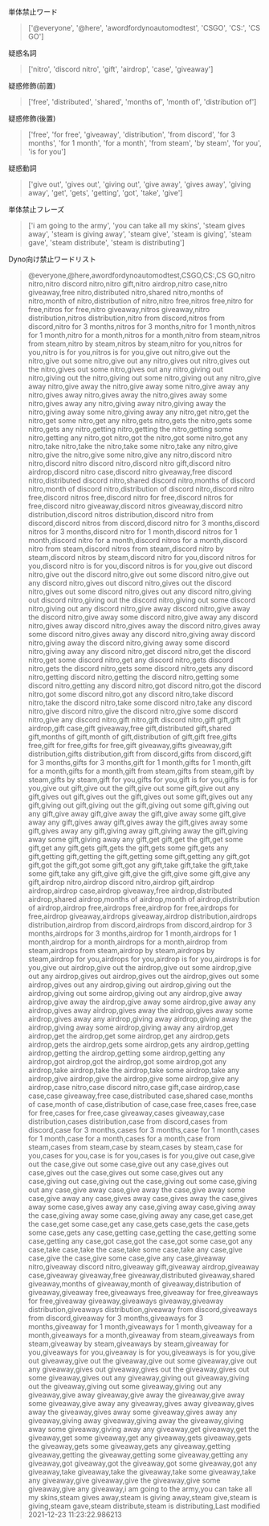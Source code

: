 単体禁止ワード
>['@everyone', '@here', 'awordfordynoautomodtest', 'CSGO', 'CS:', 'CS GO']

疑惑名詞
>['nitro', 'discord nitro', 'gift', 'airdrop', 'case', 'giveaway']

疑惑修飾(前置)
>['free', 'distributed', 'shared', 'months of', 'month of', 'distribution of']

疑惑修飾(後置)
>['free', 'for free', 'giveaway', 'distribution', 'from discord', 'for 3 months', 'for 1 month', 'for a month', 'from steam', 'by steam', 'for you', 'is for you']

疑惑動詞
>['give out', 'gives out', 'giving out', 'give away', 'gives away', 'giving away', 'get', 'gets', 'getting', 'got', 'take', 'give']

単体禁止フレーズ
>['i am going to the army', 'you can take all my skins', 'steam gives away', 'steam is giving away', 'steam give', 'steam is giving', 'steam gave', 'steam distribute', 'steam is distributing']

Dyno向け禁止ワードリスト
>@everyone,@here,awordfordynoautomodtest,CSGO,CS:,CS GO,nitro nitro,nitro discord nitro,nitro gift,nitro airdrop,nitro case,nitro giveaway,free nitro,distributed nitro,shared nitro,months of nitro,month of nitro,distribution of nitro,nitro free,nitros free,nitro for free,nitros for free,nitro giveaway,nitros giveaway,nitro distribution,nitros distribution,nitro from discord,nitros from discord,nitro for 3 months,nitros for 3 months,nitro for 1 month,nitros for 1 month,nitro for a month,nitros for a month,nitro from steam,nitros from steam,nitro by steam,nitros by steam,nitro for you,nitros for you,nitro is for you,nitros is for you,give out nitro,give out the nitro,give out some nitro,give out any nitro,gives out nitro,gives out the nitro,gives out some nitro,gives out any nitro,giving out nitro,giving out the nitro,giving out some nitro,giving out any nitro,give away nitro,give away the nitro,give away some nitro,give away any nitro,gives away nitro,gives away the nitro,gives away some nitro,gives away any nitro,giving away nitro,giving away the nitro,giving away some nitro,giving away any nitro,get nitro,get the nitro,get some nitro,get any nitro,gets nitro,gets the nitro,gets some nitro,gets any nitro,getting nitro,getting the nitro,getting some nitro,getting any nitro,got nitro,got the nitro,got some nitro,got any nitro,take nitro,take the nitro,take some nitro,take any nitro,give nitro,give the nitro,give some nitro,give any nitro,discord nitro nitro,discord nitro discord nitro,discord nitro gift,discord nitro airdrop,discord nitro case,discord nitro giveaway,free discord nitro,distributed discord nitro,shared discord nitro,months of discord nitro,month of discord nitro,distribution of discord nitro,discord nitro free,discord nitros free,discord nitro for free,discord nitros for free,discord nitro giveaway,discord nitros giveaway,discord nitro distribution,discord nitros distribution,discord nitro from discord,discord nitros from discord,discord nitro for 3 months,discord nitros for 3 months,discord nitro for 1 month,discord nitros for 1 month,discord nitro for a month,discord nitros for a month,discord nitro from steam,discord nitros from steam,discord nitro by steam,discord nitros by steam,discord nitro for you,discord nitros for you,discord nitro is for you,discord nitros is for you,give out discord nitro,give out the discord nitro,give out some discord nitro,give out any discord nitro,gives out discord nitro,gives out the discord nitro,gives out some discord nitro,gives out any discord nitro,giving out discord nitro,giving out the discord nitro,giving out some discord nitro,giving out any discord nitro,give away discord nitro,give away the discord nitro,give away some discord nitro,give away any discord nitro,gives away discord nitro,gives away the discord nitro,gives away some discord nitro,gives away any discord nitro,giving away discord nitro,giving away the discord nitro,giving away some discord nitro,giving away any discord nitro,get discord nitro,get the discord nitro,get some discord nitro,get any discord nitro,gets discord nitro,gets the discord nitro,gets some discord nitro,gets any discord nitro,getting discord nitro,getting the discord nitro,getting some discord nitro,getting any discord nitro,got discord nitro,got the discord nitro,got some discord nitro,got any discord nitro,take discord nitro,take the discord nitro,take some discord nitro,take any discord nitro,give discord nitro,give the discord nitro,give some discord nitro,give any discord nitro,gift nitro,gift discord nitro,gift gift,gift airdrop,gift case,gift giveaway,free gift,distributed gift,shared gift,months of gift,month of gift,distribution of gift,gift free,gifts free,gift for free,gifts for free,gift giveaway,gifts giveaway,gift distribution,gifts distribution,gift from discord,gifts from discord,gift for 3 months,gifts for 3 months,gift for 1 month,gifts for 1 month,gift for a month,gifts for a month,gift from steam,gifts from steam,gift by steam,gifts by steam,gift for you,gifts for you,gift is for you,gifts is for you,give out gift,give out the gift,give out some gift,give out any gift,gives out gift,gives out the gift,gives out some gift,gives out any gift,giving out gift,giving out the gift,giving out some gift,giving out any gift,give away gift,give away the gift,give away some gift,give away any gift,gives away gift,gives away the gift,gives away some gift,gives away any gift,giving away gift,giving away the gift,giving away some gift,giving away any gift,get gift,get the gift,get some gift,get any gift,gets gift,gets the gift,gets some gift,gets any gift,getting gift,getting the gift,getting some gift,getting any gift,got gift,got the gift,got some gift,got any gift,take gift,take the gift,take some gift,take any gift,give gift,give the gift,give some gift,give any gift,airdrop nitro,airdrop discord nitro,airdrop gift,airdrop airdrop,airdrop case,airdrop giveaway,free airdrop,distributed airdrop,shared airdrop,months of airdrop,month of airdrop,distribution of airdrop,airdrop free,airdrops free,airdrop for free,airdrops for free,airdrop giveaway,airdrops giveaway,airdrop distribution,airdrops distribution,airdrop from discord,airdrops from discord,airdrop for 3 months,airdrops for 3 months,airdrop for 1 month,airdrops for 1 month,airdrop for a month,airdrops for a month,airdrop from steam,airdrops from steam,airdrop by steam,airdrops by steam,airdrop for you,airdrops for you,airdrop is for you,airdrops is for you,give out airdrop,give out the airdrop,give out some airdrop,give out any airdrop,gives out airdrop,gives out the airdrop,gives out some airdrop,gives out any airdrop,giving out airdrop,giving out the airdrop,giving out some airdrop,giving out any airdrop,give away airdrop,give away the airdrop,give away some airdrop,give away any airdrop,gives away airdrop,gives away the airdrop,gives away some airdrop,gives away any airdrop,giving away airdrop,giving away the airdrop,giving away some airdrop,giving away any airdrop,get airdrop,get the airdrop,get some airdrop,get any airdrop,gets airdrop,gets the airdrop,gets some airdrop,gets any airdrop,getting airdrop,getting the airdrop,getting some airdrop,getting any airdrop,got airdrop,got the airdrop,got some airdrop,got any airdrop,take airdrop,take the airdrop,take some airdrop,take any airdrop,give airdrop,give the airdrop,give some airdrop,give any airdrop,case nitro,case discord nitro,case gift,case airdrop,case case,case giveaway,free case,distributed case,shared case,months of case,month of case,distribution of case,case free,cases free,case for free,cases for free,case giveaway,cases giveaway,case distribution,cases distribution,case from discord,cases from discord,case for 3 months,cases for 3 months,case for 1 month,cases for 1 month,case for a month,cases for a month,case from steam,cases from steam,case by steam,cases by steam,case for you,cases for you,case is for you,cases is for you,give out case,give out the case,give out some case,give out any case,gives out case,gives out the case,gives out some case,gives out any case,giving out case,giving out the case,giving out some case,giving out any case,give away case,give away the case,give away some case,give away any case,gives away case,gives away the case,gives away some case,gives away any case,giving away case,giving away the case,giving away some case,giving away any case,get case,get the case,get some case,get any case,gets case,gets the case,gets some case,gets any case,getting case,getting the case,getting some case,getting any case,got case,got the case,got some case,got any case,take case,take the case,take some case,take any case,give case,give the case,give some case,give any case,giveaway nitro,giveaway discord nitro,giveaway gift,giveaway airdrop,giveaway case,giveaway giveaway,free giveaway,distributed giveaway,shared giveaway,months of giveaway,month of giveaway,distribution of giveaway,giveaway free,giveaways free,giveaway for free,giveaways for free,giveaway giveaway,giveaways giveaway,giveaway distribution,giveaways distribution,giveaway from discord,giveaways from discord,giveaway for 3 months,giveaways for 3 months,giveaway for 1 month,giveaways for 1 month,giveaway for a month,giveaways for a month,giveaway from steam,giveaways from steam,giveaway by steam,giveaways by steam,giveaway for you,giveaways for you,giveaway is for you,giveaways is for you,give out giveaway,give out the giveaway,give out some giveaway,give out any giveaway,gives out giveaway,gives out the giveaway,gives out some giveaway,gives out any giveaway,giving out giveaway,giving out the giveaway,giving out some giveaway,giving out any giveaway,give away giveaway,give away the giveaway,give away some giveaway,give away any giveaway,gives away giveaway,gives away the giveaway,gives away some giveaway,gives away any giveaway,giving away giveaway,giving away the giveaway,giving away some giveaway,giving away any giveaway,get giveaway,get the giveaway,get some giveaway,get any giveaway,gets giveaway,gets the giveaway,gets some giveaway,gets any giveaway,getting giveaway,getting the giveaway,getting some giveaway,getting any giveaway,got giveaway,got the giveaway,got some giveaway,got any giveaway,take giveaway,take the giveaway,take some giveaway,take any giveaway,give giveaway,give the giveaway,give some giveaway,give any giveaway,i am going to the army,you can take all my skins,steam gives away,steam is giving away,steam give,steam is giving,steam gave,steam distribute,steam is distributing,Last modified 2021-12-23 11:23:22.986213